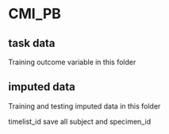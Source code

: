 # CMI_PB

## task data 
Training outcome variable in this folder

## imputed data
Training and testing imputed data in this folder

timelist_id save all subject and specimen_id


